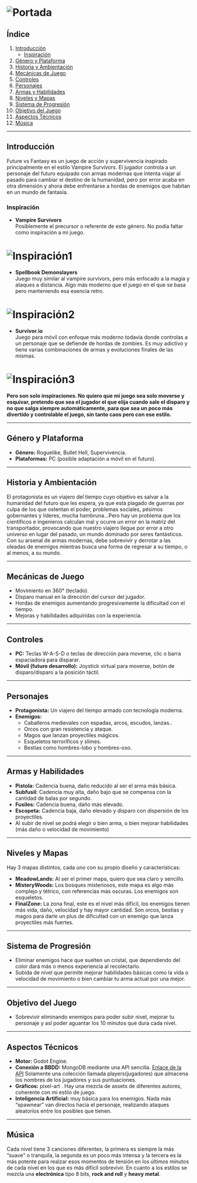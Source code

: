 # ![Portada](./Assets/Inspirations/Portada_tfg.jpg)

## Índice

1. [Introducción](#introducción)
    - [Inspiración](#inspiración)
2. [Género y Plataforma](#género-y-plataforma)
3. [Historia y Ambientación](#historia-y-ambientación)
4. [Mecánicas de Juego](#mecánicas-de-juego)
5. [Controles](#controles)
6. [Personajes](#personajes)
7. [Armas y Habilidades](#armas-y-habilidades)
8. [Niveles y Mapas](#niveles-y-mapas)
9. [Sistema de Progresión](#sistema-de-progresión)
10. [Objetivo del Juego](#objetivo-del-juego)
11. [Aspectos Técnicos](#aspectos-técnicos)
12. [Música](#música)

---

## Introducción

Future vs Fantasy es un juego de acción y supervivencia inspirado principalmente en el estilo Vampire Survivors. El jugador controla a un personaje del futuro equipado con armas modernas que intenta viajar al pasado para cambiar el destino de la humanidad, pero por error acaba en otra dimensión y ahora debe enfrentarse a hordas de enemigos que habitan en un mundo de fantasía.

### Inspiración

- **Vampire Survivors**  
Posiblemente el precursor o referente de este género. No podía faltar como inspiración a mi juego.

# ![Inspiración1](./Assets/Inspirations/Vampire_inspiration.png)

- **Spellbook Demonslayers**  
Juego muy similar al vampire survivors, pero más enfocado a la magia y ataques a distancia. Algo más moderno que el juego en el que se basa pero manteniendo esa esencia retro.

# ![Inspiración2](./Assets/Inspirations/inspiration2.jpg)

- **Survivor.io**  
Juego para móvil con enfoque más moderno todavía donde controlas a un personaje que se defiende de hordas de zombies. Es muy adictivo y tiene varias combinaciones de armas y evoluciones finales de las mismas.
# ![Inspiración3](./Assets/Inspirations/inspiration3.jpeg)

**Pero son solo inspiraciones. No quiero que mi juego sea solo moverse y esquivar, pretendo que sea el jugador el que elija cuando sale el disparo y no que salga siempre automáticamente, para que sea un poco más divertido y controlable el juego, sin tanto caos pero con ese estilo.**

---

## Género y Plataforma

- **Género:** Roguelike, Bullet Hell, Supervivencia.  
- **Plataformas:** PC (posible adaptación a móvil en el futuro).

---

## Historia y Ambientación

El protagonista es un viajero del tiempo cuyo objetivo es salvar a la humanidad del futuro que les espera, ya que está plagado de guerras por culpa de los que ostentan el poder, problemas sociales, pésimos gobernantes y líderes, mucha hambruna...Pero hay un problema que los científicos e ingenieros calculan mal y ocurre un error en la matriz del transportador, provocando que nuestro viajero llegue por error a otro universo en lugar del pasado, un mundo dominado por seres fantásticos. Con su arsenal de armas modernas, debe sobrevivir y derrotar a las oleadas de enemigos mientras busca una forma de regresar a su tiempo, o al menos, a su mundo.

---

## Mecánicas de Juego

- Movimiento en 360° (teclado).  
- Disparo manual en la dirección del cursor del jugador. 
- Hordas de enemigos aumentando progresivamente la dificultad con el tiempo.
- Mejoras y habilidades adquiridas con la experiencia.  

---

## Controles

- **PC:** Teclas W-A-S-D o teclas de dirección para moverse, clic o barra espaciadora para disparar.  
- **Móvil (futuro desarrollo):** Joystick virtual para moverse, botón de disparo/disparo a la posición táctil.

---

## Personajes

- **Protagonista:** Un viajero del tiempo armado con tecnología moderna.  
- **Enemigos:**
  - Caballeros medievales con espadas, arcos, escudos, lanzas..  
  - Orcos con gran resistencia y ataque. 
  - Magos que lanzan proyectiles mágicos.  
  - Esqueletos terroríficos y slimes.  
  - Bestias como hombres-lobo y hombres-oso.

---

## Armas y Habilidades

- **Pistola:** Cadencia buena, daño reducido al ser el arma más básica.
- **Subfusil:** Cadencia muy alta, daño bajo que se compensa con la cantidad de balas por segundo.
- **Fusiles:** Cadencia buena, daño más elevado.
- **Escopeta:** Cadencia baja, daño elevado y disparo con dispersión de los proyectiles. 
- Al subir de nivel se podrá elegir o bien arma, o bien mejorar habilidades (más daño o velocidad de movimiento)

---

## Niveles y Mapas

Hay 3 mapas distintos, cada uno con su propio diseño y características:

- **MeadowLands:**  Al ser el primer mapa, quiero que sea claro y sencillo.  
- **MisteryWoods:** Los bosques misteriosos, este mapa es algo más complejo y tétrico, con referencias más oscuras. Los enemigos son esqueletos.
- **FinalZone:** La zona final, este es el nivel más difícil, los enemigos tienen más vida, daño, velocidad y hay mayor cantidad. Son  orcos, bestias y magos para darle un plus de dificultad con un enemigo que lanza proyectiles más fuertes.

---

## Sistema de Progresión

- Eliminar enemigos hace que suelten un cristal, que dependiendo del color dará más o menos experiencia al recolectarlo.
- Subida de nivel que permite mejorar habilidades básicas como la vida o velocidad de movimiento o bien cambiar tu arma actual por una mejor.

---

## Objetivo del Juego

- Sobrevivir eliminando enemigos para poder subir nivel,  mejorar tu personaje y así poder aguantar los 10 minutos que dura cada nivel.

---

## Aspectos Técnicos

- **Motor:** Godot Engine.  
- **Conexión a BBDD:** MongoDB mediante una API sencilla. [Enlace de la API](https://github.com/Ang3l1llo/API_PSP)
Solamente una colección llamada players(jugadores) que almacena los nombres de los jugadores y sus puntuaciones.
- **Gráficos:** pixel-art . Hay una mezcla de assets de diferentes autores, coherente con mi estilo de juego. 
- **Inteligencia Artificial:** muy básica para los enemigos. Nada más “spawnear” van directos hacia el personaje, realizando ataques aleatorios entre los posibles que tienen.

---

## Música

Cada nivel tiene 3 canciones diferentes, la primera es siempre la más “suave” o tranquila, la segunda es un poco más intensa y la tercera es la más potente para realzar esos momentos de tensión en los últimos minutos de cada nivel en los que es más difícil sobrevivir. En cuanto a los estilos se mezcla una **electrónica** tipo 8 bits, **rock and roll** y **heavy metal**.

